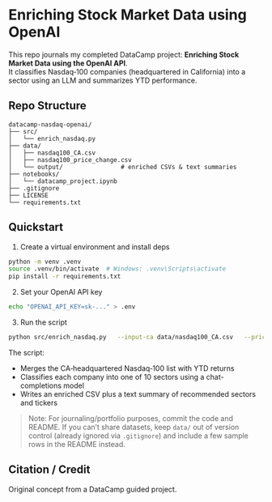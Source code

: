# Enriching Stock Market Data using OpenAI

This repo journals my completed DataCamp project: **Enriching Stock Market Data using the OpenAI API**.  
It classifies Nasdaq‑100 companies (headquartered in California) into a sector using an LLM and summarizes YTD performance.

## Repo Structure
```
datacamp-nasdaq-openai/
├── src/
│   └── enrich_nasdaq.py
├── data/
│   ├── nasdaq100_CA.csv
│   ├── nasdaq100_price_change.csv
│   └── output/                # enriched CSVs & text summaries
├── notebooks/
│   └── datacamp_project.ipynb
├── .gitignore
├── LICENSE
└── requirements.txt
```

## Quickstart

1) Create a virtual environment and install deps
```bash
python -m venv .venv
source .venv/bin/activate  # Windows: .venv\Scripts\activate
pip install -r requirements.txt
```

2) Set your OpenAI API key
```bash
echo "OPENAI_API_KEY=sk-..." > .env
```

3) Run the script
```bash
python src/enrich_nasdaq.py   --input-ca data/nasdaq100_CA.csv   --price-change data/nasdaq100_price_change.csv   --out-csv data/output/enriched.csv   --out-summary data/output/summary.txt   --model gpt-3.5-turbo
```

The script:
- Merges the CA‑headquartered Nasdaq‑100 list with YTD returns
- Classifies each company into one of 10 sectors using a chat-completions model
- Writes an enriched CSV plus a text summary of recommended sectors and tickers

> Note: For journaling/portfolio purposes, commit the code and README. If you can’t share datasets, keep `data/` out of version control (already ignored via `.gitignore`) and include a few sample rows in the README instead.

## Citation / Credit
Original concept from a DataCamp guided project.
